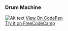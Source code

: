 ### Drum Machine

![Alt text](https://user-images.githubusercontent.com/14861253/141795801-406aabad-461f-4deb-8e0e-01362486205e.png)
[View On CodePen](https://codepen.io/santaeugeniaJ/full/MWvzKYJ) </br>
[Try it on FreeCodeCamp](https://www.freecodecamp.org/learn/front-end-development-libraries/front-end-development-libraries-projects/build-a-drum-machine)